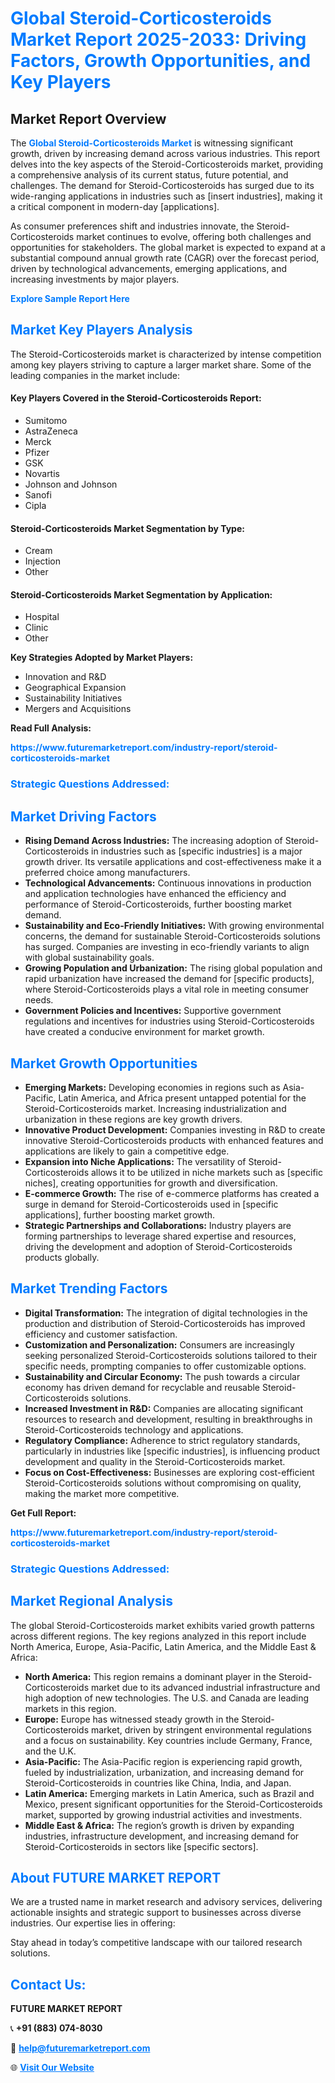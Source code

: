 <h1 style="color: #007BFF;">Global Steroid-Corticosteroids Market Report 2025-2033: Driving Factors, Growth Opportunities, and Key Players</h1>

<section id="overview">
<h2>Market Report Overview</h2>
<p>The <a href="https://www.futuremarketreport.com/industry-report/steroid-corticosteroids-market" style="color: #007BFF; text-decoration: none;"><strong>Global Steroid-Corticosteroids Market</strong></a> is witnessing significant growth, driven by increasing demand across various industries. This report delves into the key aspects of the Steroid-Corticosteroids market, providing a comprehensive analysis of its current status, future potential, and challenges. The demand for Steroid-Corticosteroids has surged due to its wide-ranging applications in industries such as [insert industries], making it a critical component in modern-day [applications].</p>
<p>As consumer preferences shift and industries innovate, the Steroid-Corticosteroids market continues to evolve, offering both challenges and opportunities for stakeholders. The global market is expected to expand at a substantial compound annual growth rate (CAGR) over the forecast period, driven by technological advancements, emerging applications, and increasing investments by major players.</p>
</section>

<section id="overview">
<p><a href="https://www.futuremarketreport.com/request-sample/reportId=80334" style="color: #007BFF; text-decoration: none;"><strong>Explore Sample Report Here</strong></a></p>
</section>

<section id="key-players">
<h2 style="color: #007BFF;">Market Key Players Analysis</h2>
<p>The Steroid-Corticosteroids market is characterized by intense competition among key players striving to capture a larger market share. Some of the leading companies in the market include:</p>
<h4>Key Players Covered in the Steroid-Corticosteroids Report:</h4>
<ul><li>Sumitomo</li><li>AstraZeneca</li><li>Merck</li><li>Pfizer</li><li>GSK</li><li>Novartis</li><li>Johnson and Johnson</li><li>Sanofi</li><li>Cipla</li></ul>
<h4>Steroid-Corticosteroids Market Segmentation by Type:</h4>
<ul><li>Cream</li><li>Injection</li><li>Other</li></ul>

<h4>Steroid-Corticosteroids Market Segmentation by Application:</h4>
<ul><li>Hospital</li><li>Clinic</li><li>Other</li></ul>
<p><strong>Key Strategies Adopted by Market Players:</strong></p>
<ul>
<li>Innovation and R&D</li>
<li>Geographical Expansion</li>
<li>Sustainability Initiatives</li>
<li>Mergers and Acquisitions</li>
</ul>
</section>

<section>
<p><strong>Read Full Analysis: </strong></p><a href="https://www.futuremarketreport.com/industry-report/steroid-corticosteroids-market" style="color: #007BFF; text-decoration: none;"><strong>https://www.futuremarketreport.com/industry-report/steroid-corticosteroids-market</strong></a>
<h3 style="color: #007BFF;">Strategic Questions Addressed:</h3>
</section>

<section id="driving-factors">
<h2 style="color: #007BFF;">Market Driving Factors</h2>
<ul>
<li><strong>Rising Demand Across Industries:</strong> The increasing adoption of Steroid-Corticosteroids in industries such as [specific industries] is a major growth driver. Its versatile applications and cost-effectiveness make it a preferred choice among manufacturers.</li>
<li><strong>Technological Advancements:</strong> Continuous innovations in production and application technologies have enhanced the efficiency and performance of Steroid-Corticosteroids, further boosting market demand.</li>
<li><strong>Sustainability and Eco-Friendly Initiatives:</strong> With growing environmental concerns, the demand for sustainable Steroid-Corticosteroids solutions has surged. Companies are investing in eco-friendly variants to align with global sustainability goals.</li>
<li><strong>Growing Population and Urbanization:</strong> The rising global population and rapid urbanization have increased the demand for [specific products], where Steroid-Corticosteroids plays a vital role in meeting consumer needs.</li>
<li><strong>Government Policies and Incentives:</strong> Supportive government regulations and incentives for industries using Steroid-Corticosteroids have created a conducive environment for market growth.</li>
</ul>
</section>

<section id="growth-opportunities">
<h2 style="color: #007BFF;">Market Growth Opportunities</h2>
<ul>
<li><strong>Emerging Markets:</strong> Developing economies in regions such as Asia-Pacific, Latin America, and Africa present untapped potential for the Steroid-Corticosteroids market. Increasing industrialization and urbanization in these regions are key growth drivers.</li>
<li><strong>Innovative Product Development:</strong> Companies investing in R&D to create innovative Steroid-Corticosteroids products with enhanced features and applications are likely to gain a competitive edge.</li>
<li><strong>Expansion into Niche Applications:</strong> The versatility of Steroid-Corticosteroids allows it to be utilized in niche markets such as [specific niches], creating opportunities for growth and diversification.</li>
<li><strong>E-commerce Growth:</strong> The rise of e-commerce platforms has created a surge in demand for Steroid-Corticosteroids used in [specific applications], further boosting market growth.</li>
<li><strong>Strategic Partnerships and Collaborations:</strong> Industry players are forming partnerships to leverage shared expertise and resources, driving the development and adoption of Steroid-Corticosteroids products globally.</li>
</ul>
</section>

<section id="trending-factors">
<h2 style="color: #007BFF;">Market Trending Factors</h2>
<ul>
<li><strong>Digital Transformation:</strong> The integration of digital technologies in the production and distribution of Steroid-Corticosteroids has improved efficiency and customer satisfaction.</li>
<li><strong>Customization and Personalization:</strong> Consumers are increasingly seeking personalized Steroid-Corticosteroids solutions tailored to their specific needs, prompting companies to offer customizable options.</li>
<li><strong>Sustainability and Circular Economy:</strong> The push towards a circular economy has driven demand for recyclable and reusable Steroid-Corticosteroids solutions.</li>
<li><strong>Increased Investment in R&D:</strong> Companies are allocating significant resources to research and development, resulting in breakthroughs in Steroid-Corticosteroids technology and applications.</li>
<li><strong>Regulatory Compliance:</strong> Adherence to strict regulatory standards, particularly in industries like [specific industries], is influencing product development and quality in the Steroid-Corticosteroids market.</li>
<li><strong>Focus on Cost-Effectiveness:</strong> Businesses are exploring cost-efficient Steroid-Corticosteroids solutions without compromising on quality, making the market more competitive.</li>
</ul>
</section>

<section>
<p><strong>Get Full Report: </strong></p><a href="https://www.futuremarketreport.com/industry-report/steroid-corticosteroids-market" style="color: #007BFF; text-decoration: none;"><strong>https://www.futuremarketreport.com/industry-report/steroid-corticosteroids-market</strong></a>
<h3 style="color: #007BFF;">Strategic Questions Addressed:</h3>
</section>


<section id="regional-analysis">
<h2 style="color: #007BFF;">Market Regional Analysis</h2>
<p>The global Steroid-Corticosteroids market exhibits varied growth patterns across different regions. The key regions analyzed in this report include North America, Europe, Asia-Pacific, Latin America, and the Middle East & Africa:</p>
<ul>
<li><strong>North America:</strong> This region remains a dominant player in the Steroid-Corticosteroids market due to its advanced industrial infrastructure and high adoption of new technologies. The U.S. and Canada are leading markets in this region.</li>
<li><strong>Europe:</strong> Europe has witnessed steady growth in the Steroid-Corticosteroids market, driven by stringent environmental regulations and a focus on sustainability. Key countries include Germany, France, and the U.K.</li>
<li><strong>Asia-Pacific:</strong> The Asia-Pacific region is experiencing rapid growth, fueled by industrialization, urbanization, and increasing demand for Steroid-Corticosteroids in countries like China, India, and Japan.</li>
<li><strong>Latin America:</strong> Emerging markets in Latin America, such as Brazil and Mexico, present significant opportunities for the Steroid-Corticosteroids market, supported by growing industrial activities and investments.</li>
<li><strong>Middle East & Africa:</strong> The region’s growth is driven by expanding industries, infrastructure development, and increasing demand for Steroid-Corticosteroids in sectors like [specific sectors].</li>
</ul>
</section>

<footer>
<h2 style="color: #007BFF;">About FUTURE MARKET REPORT</h2>
<p>We are a trusted name in market research and advisory services, delivering actionable insights and strategic support to businesses across diverse industries. Our expertise lies in offering:</p>

<p>Stay ahead in today’s competitive landscape with our tailored research solutions.</p>

<h2 style="color: #007BFF;">Contact Us:</h2>
<p><strong>FUTURE MARKET REPORT</strong></p>
<p>📞 <strong>+91 (883) 074-8030</strong></p>
<p>📧 <strong><a href="mailto:help@futuremarketreport.com" style="color: #007BFF;">help@futuremarketreport.com</a></strong></p>
<p>🌐 <strong><a href="https://www.futuremarketreport.com/" style="color: #007BFF;">Visit Our Website</a></strong></p>
</footer>